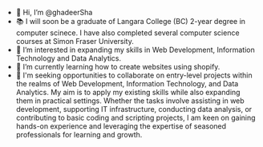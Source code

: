 - 👋 Hi, I’m @ghadeerSha
- 📚 I will soon be a graduate of Langara College (BC) 2-year degree in computer scinece. I have also completed several computer science courses at Simon Fraser University.
- 👀 I’m interested in expanding my skills in Web Development, Information Technology and Data Analytics.
- 🌱 I’m currently learning how to create websites using shopify.
- 💞️ I'm seeking opportunities to collaborate on entry-level projects within the realms of Web Development, Information Technology, and Data Analytics.
    My aim is to apply my existing skills while also expanding them in practical settings.
    Whether the tasks involve assisting in web development, supporting IT infrastructure, conducting data analysis,
    or contributing to basic coding and scripting projects, I am keen on gaining hands-on experience and leveraging the expertise of seasoned professionals for learning and growth.
  
<!---
ghadeerSha/ghadeerSha is a ✨ special ✨ repository because its `README.md` (this file) appears on your GitHub profile.
You can click the Preview link to take a look at your changes.
--->
